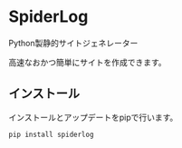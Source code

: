# SpiderLog
Python製静的サイトジェネレーター

高速なおかつ簡単にサイトを作成できます。
## インストール
インストールとアップデートをpipで行います。
``` bash
pip install spiderlog
```

## 
